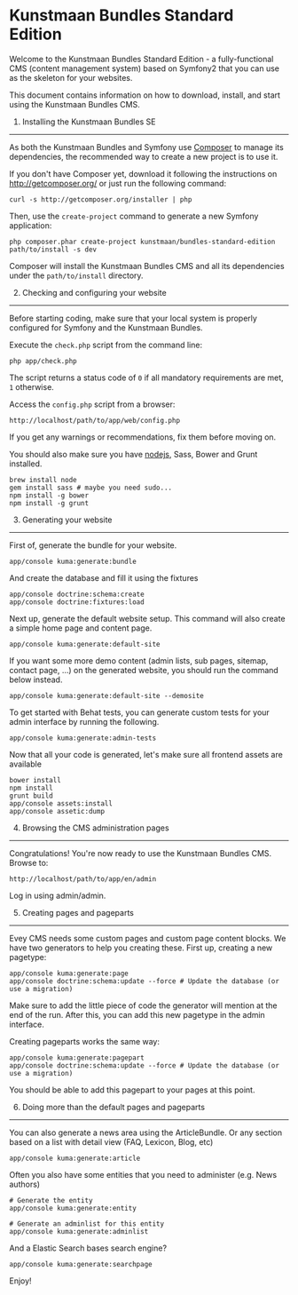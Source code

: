 Kunstmaan Bundles Standard Edition
==================================

Welcome to the Kunstmaan Bundles Standard Edition - a fully-functional CMS (content management system) based on Symfony2 that you can use as the skeleton for your websites.

This document contains information on how to download, install, and start using the Kunstmaan Bundles CMS.

1) Installing the Kunstmaan Bundles SE
----------------------------------------------------

As both the Kunstmaan Bundles and Symfony use [Composer][2] to manage its dependencies, the recommended way to create a new project is to use it.

If you don't have Composer yet, download it following the instructions on http://getcomposer.org/ or just run the following command:

    curl -s http://getcomposer.org/installer | php

Then, use the `create-project` command to generate a new Symfony application:

    php composer.phar create-project kunstmaan/bundles-standard-edition path/to/install -s dev

Composer will install the Kunstmaan Bundles CMS and all its dependencies under the `path/to/install` directory.


2) Checking and configuring your website
----------------------------------------

Before starting coding, make sure that your local system is properly configured for Symfony and the Kunstmaan Bundles.

Execute the `check.php` script from the command line:

    php app/check.php

The script returns a status code of `0` if all mandatory requirements are met, `1` otherwise.

Access the `config.php` script from a browser:

    http://localhost/path/to/app/web/config.php

If you get any warnings or recommendations, fix them before moving on.

You should also make sure you have [nodejs][3], Sass, Bower and Grunt installed.

    brew install node
    gem install sass # maybe you need sudo...
    npm install -g bower
    npm install -g grunt

3) Generating your website
--------------------------

First of, generate the bundle for your website.

    app/console kuma:generate:bundle
    
And create the database and fill it using the fixtures

    app/console doctrine:schema:create
    app/console doctrine:fixtures:load

Next up, generate the default website setup. This command will also create a simple home page and content page.

    app/console kuma:generate:default-site
    
If you want some more demo content (admin lists, sub pages, sitemap, contact page, ...) on the generated website, 
you should run the command below instead.

    app/console kuma:generate:default-site --demosite

To get started with Behat tests, you can generate custom tests for your admin interface by running the following.

    app/console kuma:generate:admin-tests

Now that all your code is generated, let's make sure all frontend assets are available

    bower install
    npm install
    grunt build
    app/console assets:install
    app/console assetic:dump


4) Browsing the CMS administration pages
----------------------------------------

Congratulations! You're now ready to use the Kunstmaan Bundles CMS. Browse to:

    http://localhost/path/to/app/en/admin

Log in using admin/admin.

5) Creating pages and pageparts
-------------------------------

Evey CMS needs some custom pages and custom page content blocks. We have two generators to help you creating these. First up, creating a new pagetype:

    app/console kuma:generate:page
    app/console doctrine:schema:update --force # Update the database (or use a migration)

Make sure to add the little piece of code the generator will mention at the end of the run. After this, you can add this new pagetype in the admin interface.

Creating pageparts works the same way:

    app/console kuma:generate:pagepart
    app/console doctrine:schema:update --force # Update the database (or use a migration)

You should be able to add this pagepart to your pages at this point.

6) Doing more than the default pages and pageparts
--------------------------------------------------

You can also generate a news area using the ArticleBundle. Or any section based on a list with detail view (FAQ, Lexicon, Blog, etc)

    app/console kuma:generate:article

Often you also have some entities that you need to administer (e.g. News authors)

    # Generate the entity
    app/console kuma:generate:entity

    # Generate an adminlist for this entity
    app/console kuma:generate:adminlist

And a Elastic Search bases search engine?

    app/console kuma:generate:searchpage


Enjoy!

[1]:  http://bundles.kunstmaan.be/documentation/getting-started
[2]:  http://getcomposer.org/
[3]:  http://nodejs.org/
